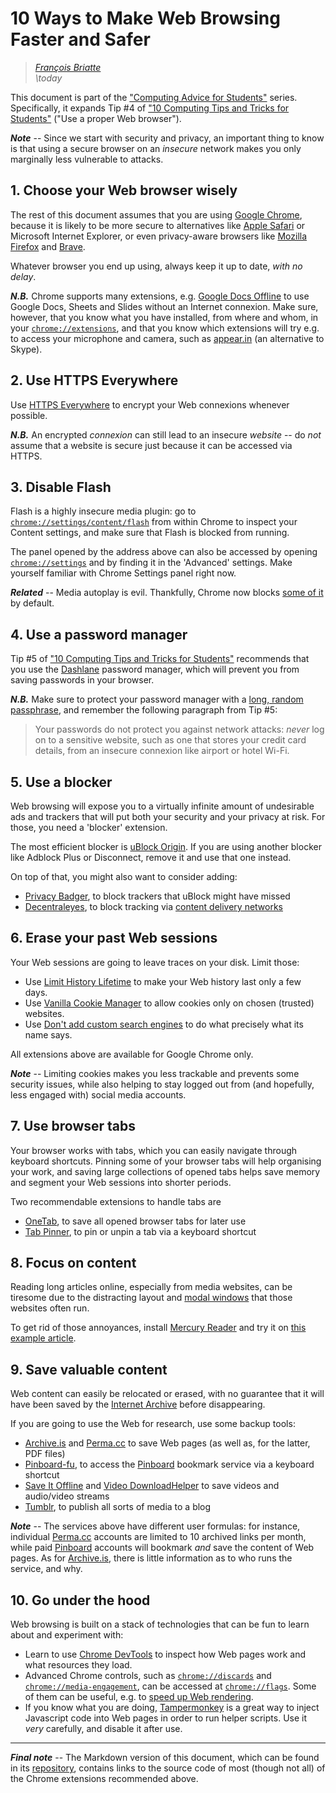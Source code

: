 # 10 Ways to Make Web Browsing Faster and Safer

> _[François Briatte](mailto:f.briatte@gmail.com)_  
> _\today_

This document is part of the ["Computing Advice for Students"][computing] series. Specifically, it expands Tip #4 of ["10 Computing Tips and Tricks for Students"][computing-tricks-1-pdf] ("Use a proper Web browser").

[computing]: https://github.com/briatte/computing
[computing-tricks-1-pdf]: https://cdn.rawgit.com/briatte/computing/85f32dec/computing-tricks-1.pdf

___Note___ -- Since we start with security and privacy, an important thing to know is that using a secure browser on an _insecure_ network makes you only marginally less vulnerable to attacks.

## 1. Choose your Web browser wisely

The rest of this document assumes that you are using [Google Chrome][chrome], because it is likely to be more secure to alternatives like [Apple Safari][safari] or Microsoft Internet Explorer, or even privacy-aware browsers like [Mozilla Firefox][firefox] and [Brave][brave].

Whatever browser you end up using, always keep it up to date, _with no delay_.

[chrome]: https://www.google.com/chrome/
[safari]: https://www.apple.com/safari/
[firefox]: https://www.mozilla.org/en-US/firefox/
[brave]: https://brave.com/

___N.B.___ Chrome supports many extensions, e.g. [Google Docs Offline][google-docs-offline] to use Google Docs, Sheets and Slides without an Internet connexion. Make sure, however, that you know what you have installed, from where and whom, in your [`chrome://extensions`](chrome://extensions), and that you know which extensions will try e.g. to access your microphone and camera, such as [appear.in][appear.in] (an alternative to Skype).

<!-- open .url on Chrome Mac: https://chrome.google.com/webstore/detail/url-handler/nhmccpjmdhejpfhafcfajkgifkmjhkgf/related -->

[google-docs-offline]: https://chrome.google.com/webstore/detail/google-docs-offline/ghbmnnjooekpmoecnnnilnnbdlolhkhi
[appear.in]: https://chrome.google.com/webstore/detail/appearin-screen-sharing/bodncoafpihbhpfljcaofnebjkaiaiga

## 2. Use HTTPS Everywhere

Use [HTTPS Everywhere][https-everywhere] to encrypt your Web connexions whenever possible.

[https-everywhere]: https://www.eff.org/https-everywhere
[https-everywhere-source]: https://github.com/EFForg/https-everywhere

___N.B.___ An encrypted _connexion_ can still lead to an insecure _website_ -- do _not_ assume that a website is secure just because it can be accessed via HTTPS.

## 3. Disable Flash

Flash is a highly insecure media plugin: go to [`chrome://settings/content/flash`](chrome://settings/content/flash) from within Chrome to inspect your Content settings, and make sure that Flash is blocked from running.

The panel opened by the address above can also be accessed by opening [`chrome://settings`](chrome://settings) and by finding it in the 'Advanced' settings. Make yourself familiar with Chrome Settings panel right now.

___Related___ -- Media autoplay is evil. Thankfully, Chrome now blocks [some of it][chrome-autoplay] by default.

[chrome-autoplay]: https://developers.google.com/web/updates/2017/09/autoplay-policy-changes

## 4. Use a password manager

Tip #5 of ["10 Computing Tips and Tricks for Students"][computing-tricks-1-pdf] recommends that you use the [Dashlane][dashlane] password manager, which will prevent you from saving passwords in your browser.

[dashlane]: https://www.dashlane.com/

___N.B.___ Make sure to protect your password manager with a [long, random passphrase][xkcd-passphrase], and remember the following paragraph from Tip #5:

> Your passwords do not protect you against network attacks: _never_ log on to a sensitive website, such as one that stores your credit card details, from an insecure connexion like airport or hotel Wi-Fi.

[xkcd-passphrase]: https://xkcd.com/936/

## 5. Use a blocker

Web browsing will expose you to a virtually infinite amount of undesirable ads and trackers that will put both your security and your privacy at risk. For those, you need a 'blocker' extension.

The most efficient blocker is [uBlock Origin][ublock-origin]. If you are using another blocker like Adblock Plus or Disconnect, remove it and use that one instead.

[ublock-origin]: https://chrome.google.com/webstore/detail/ublock-origin/cjpalhdlnbpafiamejdnhcphjbkeiagm
[ublock-origin-source]: https://github.com/gorhill/uBlock

On top of that, you might also want to consider adding:

- [Privacy Badger][privacy-badger], to block trackers that uBlock might have missed
- [Decentraleyes][decentraleyes], to block tracking via [content delivery networks][cdn]

[privacy-badger]: https://www.eff.org/privacybadger
[privacy-badger-source]: https://github.com/EFForg/privacybadger
[decentraleyes]: https://decentraleyes.org/
[decentraleyes-source]: https://git.synz.io/Synzvato/decentraleyes
[cdn]: https://en.wikipedia.org/wiki/Content_delivery_network

## 6. Erase your past Web sessions

Your Web sessions are going to leave traces on your disk. Limit those:

- Use [Limit History Lifetime][limit-history-lifetime] to make your Web history last only a few days.
- Use [Vanilla Cookie Manager][vanilla-cookie-manager] to allow cookies only on chosen (trusted) websites.
- Use [Don't add custom search engines][no-search-engines] to do what precisely what its name says.

All extensions above are available for Google Chrome only.

[limit-history-lifetime]: https://chrome.google.com/webstore/detail/limit-history-lifetime/opkjpinehmnbdeebdamcapfgfepdiohp
[limit-history-lifetime-source]: https://github.com/semenko/chrome-limit-history-lifetime
[vanilla-cookie-manager]: https://chrome.google.com/webstore/detail/vanilla-cookie-manager/gieohaicffldbmiilohhggbidhephnjj
[vanilla-cookie-manager-source]: https://github.com/laktak/vanilla-chrome
[no-search-engines]: https://chrome.google.com/webstore/detail/dont-add-custom-search-en/dnodlcololidkjgbpeoleabmkocdhacc
[no-search-engines-source]: https://github.com/gregsadetsky/chrome-dont-add-custom-search-engines

___Note___ -- Limiting cookies makes you less trackable and prevents some security issues, while also helping to stay logged out from (and hopefully, less engaged with) social media accounts.

## 7. Use browser tabs

Your browser works with tabs, which you can easily navigate through keyboard shortcuts. Pinning some of your browser tabs will help organising your work, and saving large collections of opened tabs helps save memory and segment your Web sessions into shorter periods.

Two recommendable extensions to handle tabs are

- [OneTab][onetab], to save all opened browser tabs for later use
- [Tab Pinner][tab-pinner], to pin or unpin a tab via a keyboard shortcut

[onetab]: https://www.one-tab.com/
[tab-pinner]: https://chrome.google.com/webstore/detail/tab-pinner-keyboard-short/mbcjcnomlakhkechnbhmfjhnnllpbmlh
[tab-pinner-source]: https://github.com/bbuck/tab-pinner

## 8. Focus on content

Reading long articles online, especially from media websites, can be tiresome due to the distracting layout and [modal windows][modal-windows] that those websites often run.

To get rid of those annoyances, install [Mercury Reader][mercury-reader] and try it on [this example article][example-article].

[mercury-reader]: https://mercury.postlight.com/reader/
[modal-windows]: https://en.wikipedia.org/wiki/Modal_window
[example-article]: https://www.theatlantic.com/magazine/archive/2018/01/putins-game/546548/

## 9. Save valuable content

Web content can easily be relocated or erased, with no guarantee that it will have been saved by the [Internet Archive][wayback-machine] before disappearing. 

If you are going to use the Web for research, use some backup tools:

- [Archive.is][archive.is] and [Perma.cc][perma.cc] to save Web pages (as well as, for the latter, PDF files)
- [Pinboard-fu][pinboard-fu], to access the [Pinboard][pinboard] bookmark service via a keyboard shortcut
- [Save It Offline][save-it-offline] and [Video DownloadHelper][video-downloadhelper] to save videos and audio/video streams
- [Tumblr][tumblr], to publish all sorts of media to a blog

[wayback-machine]: https://archive.org/web/
[archive.is]: https://archive.is/
[perma.cc]: https://perma.cc/
[pinboard-fu]: https://chrome.google.com/webstore/detail/pinboard-fu/ggaonngfgojmeifboajphnhkkhgfefpb
[pinboard]: https://pinboard.in/
[save-it-offline]: http://www.saveitoffline.com/
[video-downloadhelper]: https://chrome.google.com/webstore/detail/video-downloadhelper/lmjnegcaeklhafolokijcfjliaokphfk
[tumblr]: https://www.tumblr.com/

___Note___ -- The services above have different user formulas: for instance, individual [Perma.cc][perma.cc] accounts are limited to 10 archived links per month, while paid [Pinboard][pinboard] accounts will bookmark _and_ save the content of Web pages. As for [Archive.is][archive.is], there is little information as to who runs the service, and why.

## 10. Go under the hood

Web browsing is built on a stack of technologies that can be fun to learn about and experiment with:

- Learn to use [Chrome DevTools][chrome-devtools] to inspect how Web pages work and what resources they load.
- Advanced Chrome controls, such as [`chrome://discards`](chrome://discards) and [`chrome://media-engagement`](chrome://media-engagement), can be accessed at [`chrome://flags`](chrome://flags). Some of them can be useful, e.g. to [speed up Web rendering][chrome-flags-article].
- If you know what you are doing, [Tampermonkey][tampermonkey] is a great way to inject Javascript code into Web pages in order to run helper scripts. Use it _very_ carefully, and disable it after use.

[chrome-devtools]: https://developers.google.com/web/tools/chrome-devtools/
[chrome-flags-article]: http://www.makeuseof.com/tag/speed-up-chrome-by-changing-these-8-flags/
[tampermonkey]: https://tampermonkey.net/

* * *

___Final note___ -- The Markdown version of this document, which can be found in its [repository][computing], contains links to the source code of most (though not all) of the Chrome extensions recommended above.
